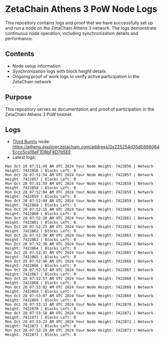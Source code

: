 # ZetaChain Athens 3 PoW Node Logs
This repository contains logs and proof that we have successfully set up and run a node on the ZetaChain Athens 3 network. The logs demonstrate continuous node operation, including synchronization details and performance.

## Contents
- Node setup information
- Synchronization logs with block height details
- Ongoing proof of work logs to verify active participation in the ZetaChain network

## Purpose
This repository serves as documentation and proof of participation in the ZetaChain Athens 3 PoW testnet.

## Logs

- [Third Bunny](https://thirdbunny.xyz/) node: https://athens.explorer.zetachain.com/address/0x225254d35dE666064Eccc5ce16eF1D8bF8D7b5EE
- Latest logs:
```
Mon Oct 28 07:51:49 AM UTC 2024 Your Node Height: 7422856 | Network Height: 7422856 | Blocks Left: 0
Mon Oct 28 07:51:54 AM UTC 2024 Your Node Height: 7422857 | Network Height: 7422857 | Blocks Left: 0
Mon Oct 28 07:51:59 AM UTC 2024 Your Node Height: 7422858 | Network Height: 7422858 | Blocks Left: 0
Mon Oct 28 07:52:04 AM UTC 2024 Your Node Height: 7422859 | Network Height: 7422859 | Blocks Left: 0
Mon Oct 28 07:52:09 AM UTC 2024 Your Node Height: 7422859 | Network Height: 7422860 | Blocks Left: 1
Mon Oct 28 07:52:15 AM UTC 2024 Your Node Height: 7422860 | Network Height: 7422860 | Blocks Left: 0
Mon Oct 28 07:52:20 AM UTC 2024 Your Node Height: 7422861 | Network Height: 7422861 | Blocks Left: 0
Mon Oct 28 07:52:25 AM UTC 2024 Your Node Height: 7422862 | Network Height: 7422862 | Blocks Left: 0
Mon Oct 28 07:52:30 AM UTC 2024 Your Node Height: 7422863 | Network Height: 7422863 | Blocks Left: 0
Mon Oct 28 07:52:36 AM UTC 2024 Your Node Height: 7422864 | Network Height: 7422864 | Blocks Left: 0
Mon Oct 28 07:52:41 AM UTC 2024 Your Node Height: 7422865 | Network Height: 7422865 | Blocks Left: 0
Mon Oct 28 07:52:46 AM UTC 2024 Your Node Height: 7422866 | Network Height: 7422866 | Blocks Left: 0
Mon Oct 28 07:52:52 AM UTC 2024 Your Node Height: 7422867 | Network Height: 7422867 | Blocks Left: 0
Mon Oct 28 07:52:57 AM UTC 2024 Your Node Height: 7422868 | Network Height: 7422868 | Blocks Left: 0
Mon Oct 28 07:53:02 AM UTC 2024 Your Node Height: 7422868 | Network Height: 7422869 | Blocks Left: 1
Mon Oct 28 07:53:07 AM UTC 2024 Your Node Height: 7422869 | Network Height: 7422869 | Blocks Left: 0
Mon Oct 28 07:53:13 AM UTC 2024 Your Node Height: 7422870 | Network Height: 7422870 | Blocks Left: 0
Mon Oct 28 07:53:18 AM UTC 2024 Your Node Height: 7422871 | Network Height: 7422871 | Blocks Left: 0
Mon Oct 28 07:53:23 AM UTC 2024 Your Node Height: 7422872 | Network Height: 7422872 | Blocks Left: 0
Mon Oct 28 07:53:29 AM UTC 2024 Your Node Height: 7422873 | Network Height: 7422873 | Blocks Left: 0
```
